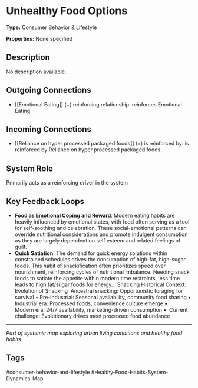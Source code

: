 # Unhealthy Food Options

**Type:** Consumer Behavior & Lifestyle

**Properties:** None specified

## Description
No description available.

## Outgoing Connections
- [[Emotional Eating]] (+) reinforcing relationship: reinforces Emotional Eating

## Incoming Connections
- [[Reliance on hyper processed packaged foods]] (+) is reinforced by: is reinforced by Reliance on hyper processed packaged foods

## System Role
Primarily acts as a reinforcing driver in the system

## Key Feedback Loops
- **Food as Emotional Coping and Reward**: Modern eating habits are heavily influenced by emotional states, with food often serving as a tool for self-soothing and celebration. These social-emotional patterns can override nutritional considerations and promote indulgent consumption as they are largely dependent on self esteem and related feelings of guilt.
- **Quick Satiation**: The demand for quick energy solutions within constrained schedules drives the consumption of high-fat, high-sugar foods. This habit of snackification often prioritizes speed over nourishment, reinforcing cycles of nutritional imbalance. Needing snack foods to satiate the appetite within modern time restraints, less time leads to high fat/sugar foods for energy. 
.
Snacking Historical Context: Evolution of Snacking 
⁠Ancestral snacking: Opportunistic foraging for survival •⁠ 
Pre-industrial: Seasonal availability, community food sharing •⁠  
⁠Industrial era: Processed foods, convenience culture emerge •⁠  
⁠Modern era: 24/7 availability, marketing-driven consumption •⁠  ⁠
Current challenge: Evolutionary drives meet processed food abundance

---
*Part of systemic map exploring urban living conditions and healthy food habits*

## Tags
#consumer-behavior-and-lifestyle #Healthy-Food-Habits-System-Dynamics-Map
